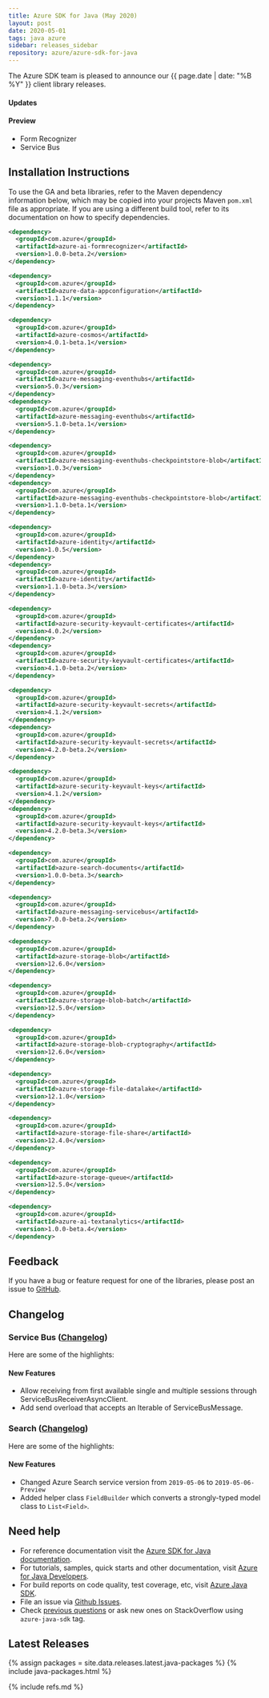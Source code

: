 ```yaml
---
title: Azure SDK for Java (May 2020)
layout: post
date: 2020-05-01
tags: java azure
sidebar: releases_sidebar
repository: azure/azure-sdk-for-java
---
```


The Azure SDK team is pleased to announce our {{ page.date | date: "%B %Y" }} client library releases.

#### Updates


#### Preview

- Form Recognizer
- Service Bus

## Installation Instructions

To use the GA and beta libraries, refer to the Maven dependency information below, which may be copied into your projects Maven `pom.xml` file as appropriate. If you are using a different build tool, refer to its documentation on how to specify dependencies.

```xml
<dependency>
  <groupId>com.azure</groupId>
  <artifactId>azure-ai-formrecognizer</artifactId>
  <version>1.0.0-beta.2</version>
</dependency>

<dependency>
  <groupId>com.azure</groupId>
  <artifactId>azure-data-appconfiguration</artifactId>
  <version>1.1.1</version>
</dependency>

<dependency>
  <groupId>com.azure</groupId>
  <artifactId>azure-cosmos</artifactId>
  <version>4.0.1-beta.1</version>
</dependency>

<dependency>
  <groupId>com.azure</groupId>
  <artifactId>azure-messaging-eventhubs</artifactId>
  <version>5.0.3</version>
</dependency>
<dependency>
  <groupId>com.azure</groupId>
  <artifactId>azure-messaging-eventhubs</artifactId>
  <version>5.1.0-beta.1</version>
</dependency>

<dependency>
  <groupId>com.azure</groupId>
  <artifactId>azure-messaging-eventhubs-checkpointstore-blob</artifactId>
  <version>1.0.3</version>
</dependency>
<dependency>
  <groupId>com.azure</groupId>
  <artifactId>azure-messaging-eventhubs-checkpointstore-blob</artifactId>
  <version>1.1.0-beta.1</version>
</dependency>

<dependency>
  <groupId>com.azure</groupId>
  <artifactId>azure-identity</artifactId>
  <version>1.0.5</version>
</dependency>
<dependency>
  <groupId>com.azure</groupId>
  <artifactId>azure-identity</artifactId>
  <version>1.1.0-beta.3</version>
</dependency>

<dependency>
  <groupId>com.azure</groupId>
  <artifactId>azure-security-keyvault-certificates</artifactId>
  <version>4.0.2</version>
</dependency>
<dependency>
  <groupId>com.azure</groupId>
  <artifactId>azure-security-keyvault-certificates</artifactId>
  <version>4.1.0-beta.2</version>
</dependency>

<dependency>
  <groupId>com.azure</groupId>
  <artifactId>azure-security-keyvault-secrets</artifactId>
  <version>4.1.2</version>
</dependency>
<dependency>
  <groupId>com.azure</groupId>
  <artifactId>azure-security-keyvault-secrets</artifactId>
  <version>4.2.0-beta.2</version>
</dependency>

<dependency>
  <groupId>com.azure</groupId>
  <artifactId>azure-security-keyvault-keys</artifactId>
  <version>4.1.2</version>
</dependency>
<dependency>
  <groupId>com.azure</groupId>
  <artifactId>azure-security-keyvault-keys</artifactId>
  <version>4.2.0-beta.3</version>
</dependency>

<dependency>
  <groupId>com.azure</groupId>
  <artifactId>azure-search-documents</artifactId>
  <version>1.0.0-beta.3</search>
</dependency>

<dependency>
  <groupId>com.azure</groupId>
  <artifactId>azure-messaging-servicebus</artifactId>
  <version>7.0.0-beta.2</version>
</dependency>

<dependency>
  <groupId>com.azure</groupId>
  <artifactId>azure-storage-blob</artifactId>
  <version>12.6.0</version>
</dependency>

<dependency>
  <groupId>com.azure</groupId>
  <artifactId>azure-storage-blob-batch</artifactId>
  <version>12.5.0</version>
</dependency>

<dependency>
  <groupId>com.azure</groupId>
  <artifactId>azure-storage-blob-cryptography</artifactId>
  <version>12.6.0</version>
</dependency>

<dependency>
  <groupId>com.azure</groupId>
  <artifactId>azure-storage-file-datalake</artifactId>
  <version>12.1.0</version>
</dependency>

<dependency>
  <groupId>com.azure</groupId>
  <artifactId>azure-storage-file-share</artifactId>
  <version>12.4.0</version>
</dependency>

<dependency>
  <groupId>com.azure</groupId>
  <artifactId>azure-storage-queue</artifactId>
  <version>12.5.0</version>
</dependency>

<dependency>
  <groupId>com.azure</groupId>
  <artifactId>azure-ai-textanalytics</artifactId>
  <version>1.0.0-beta.4</version>
</dependency>
```

## Feedback

If you have a bug or feature request for one of the libraries, please post an issue to [GitHub](https://github.com/azure/azure-sdk-for-java/issues).

## Changelog

### Service Bus ([Changelog](https://github.com/Azure/azure-sdk-for-java/blob/master/sdk/servicebus/azure-messaging-servicebus/CHANGELOG.md#700-beta2-2020-05-07))
Here are some of the highlights:
#### New Features 
- Allow receiving from first available single and multiple sessions through ServiceBusReceiverAsyncClient.
- Add send overload that accepts an Iterable of ServiceBusMessage.

### Search ([Changelog](https://github.com/Azure/azure-sdk-for-java/blob/master/sdk/search/azure-search-documents/CHANGELOG.md#100-beta3-2020-05-05))
Here are some of the highlights:
#### New Features 
- Changed Azure Search service version from `2019-05-06` to `2019-05-06-Preview`
- Added helper class `FieldBuilder` which converts a strongly-typed model class to `List<Field>`. 

## Need help

- For reference documentation visit the [Azure SDK for Java documentation](https://azure.github.io/azure-sdk-for-java/).
- For tutorials, samples, quick starts and other documentation, visit [Azure for Java Developers](https://docs.microsoft.com/java/azure/).
- For build reports on code quality, test coverage, etc, visit [Azure Java SDK](https://azuresdkartifacts.blob.core.windows.net/azure-sdk-for-java/index.html).
- File an issue via [Github Issues](https://github.com/Azure/azure-sdk-for-java/issues/new/choose).
- Check [previous questions](https://stackoverflow.com/questions/tagged/azure-java-sdk) or ask new ones on StackOverflow using `azure-java-sdk` tag.

## Latest Releases

{% assign packages = site.data.releases.latest.java-packages %}
{% include java-packages.html %}

{% include refs.md %}
